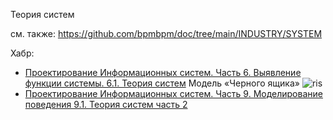 Теория систем

см. также: https://github.com/bpmbpm/doc/tree/main/INDUSTRY/SYSTEM


Хабр:
- [Проектирование Информационных систем. Часть 6. Выявление функции системы. 6.1. Теория систем](https://habr.com/ru/articles/915546/) Модель «Черного ящика» ![ris](https://habrastorage.org/r/w780/getpro/habr/upload_files/a45/dfe/9ef/a45dfe9efe395b2ee83e35b0184eda28.png) 
- [Проектирование Информационных систем. Часть 9. Моделирование поведения 9.1. Теория систем часть 2](https://habr.com/ru/articles/919454/)
